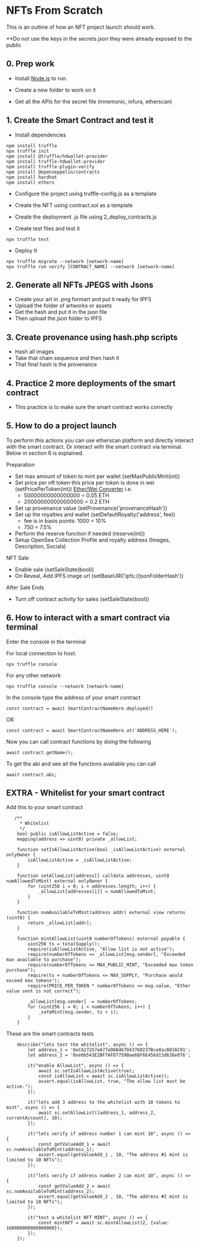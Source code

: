 # NFTs From Scratch

This is an outline of how an NFT project launch should work.

**Do not use the keys in the secrets.json they were already exposed to the public

## 0. Prep work

- Install [Node.js](https://nodejs.org/) to run.
- Create a new folder to work on it

- Get all the APIs for the secret file (mnemonic, infura, etherscan)

## 1. Create the Smart Contract and test it

- Install dependencies

```
npm install truffle 
npx truffle init
npm install @truffle/hdwallet-provider
npm install truffle-hdwallet-provider
npm install truffle-plugin-verify
npm install @openzeppelin/contracts
npm install hardhat
npm install ethers
```

- Configure the project using truffle-config.js as a template

- Create the NFT using contract.sol as a template

- Create the deployment .js file using 2_deploy_contracts.js

- Create test files and test it

```
npx truffle test
```

- Deploy It

```
npx truffle migrate --network [network-name]
npx truffle run verify [CONTRACT_NAME] --network [network-name]
```

## 2. Generate all NFTs JPEGS with Jsons

- Create your art in .png formart and put it ready for IPFS
- Upload the folder of artworks or assets
- Get the hash and put it in the json file
- Then upload the json folder to IPFS

## 3. Create provenance using hash.php scripts

- Hash all images
- Take that chain sequence and then hash it
- That final hash is the provenance

## 4. Practice 2 more deployments of the smart contract

- This practice is to make sure the smart contract works correctly

## 5. How to do a project launch

To perform this actions you can use etherscan platform and directly interact with the smart contract. Or interact with the smart contract via terminal. Below in section 6 is explained.

Preparation

- Set max amount of token to mint per wallet (setMaxPublicMint(int))
- Set price per nft token this price per token is done in wei (setPricePerToken(int)) [Ether/Wei Converter](https://eth-converter.com) i.e.
    - 50000000000000000 = 0.05 ETH
    - 200000000000000000 = 0.2 ETH
- Set up provenance value (setProvenance('provenanceHash'))
- Set up the royalties and wallet (setDefaultRoyalty('address', fee))
    - fee is in basis points: 1000 = 10%
    - 750 = 7.5%
- Perform the reserve function if needed (reserve(int))
- Setup OpenSea Collection Profile and royalty address (Images, Description, Socials)

NFT Sale

- Enable sale (setSaleState(bool))
- On Reveal, Add IPFS image url (setBaseURI('ipfs://jsonFolderHash'))

After Sale Ends

- Turn off contract activity for sales (setSaleState(bool))

## 6. How to interact with a smart contract via terminal

Enter the console in the terminal

For local connection to host:

```
npx truffle console 
```

For any other network

```
npx truffle console --network [network-name]
```

In the console type the address of your smart contract 

```
const contract = await SmartContractNameHere.deployed()
```

 OR

```
const contract = await SmartContractNameHere.at('ADDRESS_HERE');
```

Now you can call contract functions by doing the following

```
await contract.getName();
```

To get the abi and see all the functions available you can call

```
await contract.abi;
```

## EXTRA - Whitelist for your smart contract

Add this to your smart contract

```
   /**
     * Whitelist
     */
    bool public isAllowListActive = false;
    mapping(address => uint8) private _allowList;

    function setIsAllowListActive(bool _isAllowListActive) external onlyOwner {
        isAllowListActive = _isAllowListActive;
    }

    function setAllowList(address[] calldata addresses, uint8 numAllowedToMint) external onlyOwner {
        for (uint256 i = 0; i < addresses.length; i++) {
            _allowList[addresses[i]] = numAllowedToMint;
        }
    }

    function numAvailableToMint(address addr) external view returns (uint8) {
        return _allowList[addr];
    }

    function mintAllowList(uint8 numberOfTokens) external payable {
        uint256 ts = totalSupply();
        require(isAllowListActive, "Allow list is not active");
        require(numberOfTokens <= _allowList[msg.sender], "Exceeded max available to purchase");
        require(numberOfTokens <= MAX_PUBLIC_MINT, "Exceeded max token purchase");
        require(ts + numberOfTokens <= MAX_SUPPLY, "Purchase would exceed max tokens");
        require(PRICE_PER_TOKEN * numberOfTokens <= msg.value, "Ether value sent is not correct");

        _allowList[msg.sender] -= numberOfTokens;
        for (uint256 i = 0; i < numberOfTokens; i++) {
            _safeMint(msg.sender, ts + i);
        }
    }
```

These are the smart contracts tests

```
    describe("lets test the whitelist", async () => {
        let address_1 = '0xC627257eA77eD6B467D4376D237Bce8acB816C91';
        let address_2 = '0xe6b543E2BF7AFD7759Bae68F6E456d13d638e076';

        it("enable AllowList", async () => {
            await sc.setIsAllowListActive(true);
            const isAllowList = await sc.isAllowListActive();
            assert.equal(isAllowList, true, "The allow list must be active.");
        });

        it("lets add 3 address to the whitelist with 10 tokens to mint", async () => {
            await sc.setAllowList([address_1, address_2, currentAccount], 10);
        });

        it("lets verify if address number 1 can mint 10", async () => {
            const getValueAdd_1 = await sc.numAvailableToMint(address_1);
            assert.equal(getValueAdd_1 , 10, "The address #1 mint is limited to 10 NFTs");
        });

        it("lets verify if address number 2 can mint 10", async () => {
            const getValueAdd_2 = await sc.numAvailableToMint(address_2);
            assert.equal(getValueAdd_2 , 10, "The address #2 mint is limited to 10 NFTs");
        });

        it("test a whitelist NFT MINT", async () => {
            const mintNFT = await sc.mintAllowList(2, {value: 160000000000000000});
        });
    });
```